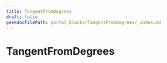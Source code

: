 ```yaml
---
title: TangentFromDegrees
draft: false
geekdocFilePath: portal_blocks/TangentFromDegrees/_index.md
---
```

# TangentFromDegrees